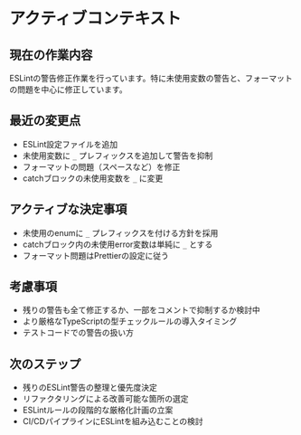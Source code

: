 # アクティブコンテキスト

## 現在の作業内容

ESLintの警告修正作業を行っています。特に未使用変数の警告と、フォーマットの問題を中心に修正しています。

## 最近の変更点

- ESLint設定ファイルを追加
- 未使用変数に `_` プレフィックスを追加して警告を抑制
- フォーマットの問題（スペースなど）を修正
- catchブロックの未使用変数を `_` に変更

## アクティブな決定事項

- 未使用のenumに `_` プレフィックスを付ける方針を採用
- catchブロック内の未使用error変数は単純に `_` とする
- フォーマット問題はPrettierの設定に従う

## 考慮事項

- 残りの警告も全て修正するか、一部をコメントで抑制するか検討中
- より厳格なTypeScriptの型チェックルールの導入タイミング
- テストコードでの警告の扱い方

## 次のステップ

- 残りのESLint警告の整理と優先度決定
- リファクタリングによる改善可能な箇所の選定
- ESLintルールの段階的な厳格化計画の立案
- CI/CDパイプラインにESLintを組み込むことの検討
